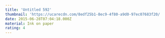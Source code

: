 ```yaml
---
title: 'Untitled 592'
thumbnail: 'https://ucarecdn.com/8edf25b1-8ec9-4f80-a9d0-97ec07683f20/'
date: 2015-06-28T07:04:18.000Z
material: Ink on paper
rating: 4
---
```

